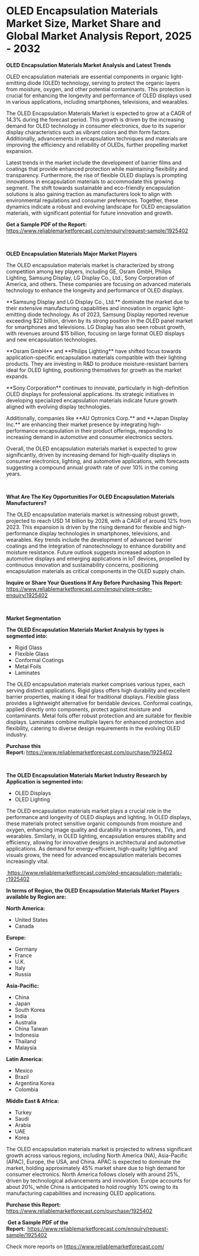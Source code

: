 <p><h1>OLED Encapsulation Materials Market Size, Market Share and Global Market Analysis Report, 2025 - 2032</h1></p><p><strong>OLED Encapsulation Materials Market Analysis and Latest Trends</strong></p>
<p><p>OLED encapsulation materials are essential components in organic light-emitting diode (OLED) technology, serving to protect the organic layers from moisture, oxygen, and other potential contaminants. This protection is crucial for enhancing the longevity and performance of OLED displays used in various applications, including smartphones, televisions, and wearables.</p><p>The OLED Encapsulation Materials Market is expected to grow at a CAGR of 14.3% during the forecast period. This growth is driven by the increasing demand for OLED technology in consumer electronics, due to its superior display characteristics such as vibrant colors and thin form factors. Additionally, advancements in encapsulation techniques and materials are improving the efficiency and reliability of OLEDs, further propelling market expansion.</p><p>Latest trends in the market include the development of barrier films and coatings that provide enhanced protection while maintaining flexibility and transparency. Furthermore, the rise of flexible OLED displays is prompting innovations in encapsulation materials to accommodate this growing segment. The shift towards sustainable and eco-friendly encapsulation solutions is also gaining traction as manufacturers look to align with environmental regulations and consumer preferences. Together, these dynamics indicate a robust and evolving landscape for OLED encapsulation materials, with significant potential for future innovation and growth.</p></p>
<p><strong>Get a Sample PDF of the Report:&nbsp;</strong> <a href="https://www.reliablemarketforecast.com/enquiry/request-sample/1925402?utm_campaign=1885&utm_medium=2&utm_source=Github&utm_content=ia&utm_term=14012025&utm_id=oled-encapsulation-materials">https://www.reliablemarketforecast.com/enquiry/request-sample/1925402</a></p>
<p>&nbsp;</p>
<p><strong>OLED Encapsulation Materials Major Market Players</strong></p>
<p><p>The OLED encapsulation materials market is characterized by strong competition among key players, including GE, Osram GmbH, Philips Lighting, Samsung Display, LG Display Co., Ltd., Sony Corporation of America, and others. These companies are focusing on advanced materials technology to enhance the longevity and performance of OLED displays.</p><p>**Samsung Display and LG Display Co., Ltd.** dominate the market due to their extensive manufacturing capabilities and innovation in organic light-emitting diode technology. As of 2023, Samsung Display reported revenue exceeding $22 billion, driven by its strong position in the OLED panel market for smartphones and televisions. LG Display has also seen robust growth, with revenues around $15 billion, focusing on large format OLED displays and new encapsulation technologies.</p><p>**Osram GmbH** and **Philips Lighting** have shifted focus towards application-specific encapsulation materials compatible with their lighting products. They are investing in R&D to produce moisture-resistant barriers ideal for OLED lighting, positioning themselves for growth as the market expands.</p><p>**Sony Corporation** continues to innovate, particularly in high-definition OLED displays for professional applications. Its strategic initiatives in developing specialized encapsulation materials indicate future growth aligned with evolving display technologies.</p><p>Additionally, companies like **AU Optronics Corp.** and **Japan Display Inc.** are enhancing their market presence by integrating high-performance encapsulation in their product offerings, responding to increasing demand in automotive and consumer electronics sectors.</p><p>Overall, the OLED encapsulation materials market is expected to grow significantly, driven by increasing demand for high-quality displays in consumer electronics, lighting, and automotive applications, with forecasts suggesting a compound annual growth rate of over 10% in the coming years.</p></p>
<p>&nbsp;</p>
<p><strong>What Are The Key Opportunities For OLED Encapsulation Materials Manufacturers?</strong></p>
<p><p>The OLED encapsulation materials market is witnessing robust growth, projected to reach USD 14 billion by 2028, with a CAGR of around 12% from 2023. This expansion is driven by the rising demand for flexible and high-performance display technologies in smartphones, televisions, and wearables. Key trends include the development of advanced barrier coatings and the integration of nanotechnology to enhance durability and moisture resistance. Future outlook suggests increased adoption in automotive displays and emerging applications in IoT devices, propelled by continuous innovation and sustainability concerns, positioning encapsulation materials as critical components in the OLED supply chain.</p></p>
<p><strong>Inquire or Share Your Questions If Any Before Purchasing This Report:</strong> <a href="https://www.reliablemarketforecast.com/enquiry/pre-order-enquiry/1925402?utm_campaign=1885&utm_medium=2&utm_source=Github&utm_content=ia&utm_term=14012025&utm_id=oled-encapsulation-materials">https://www.reliablemarketforecast.com/enquiry/pre-order-enquiry/1925402</a></p>
<p>&nbsp;</p>
<p><strong>Market Segmentation</strong></p>
<p><strong>The OLED Encapsulation Materials Market Analysis by types is segmented into:</strong></p>
<p><ul><li>Rigid Glass</li><li>Flexible Glass</li><li>Conformal Coatings</li><li>Metal Foils</li><li>Laminates</li></ul></p>
<p><p>The OLED encapsulation materials market comprises various types, each serving distinct applications. Rigid glass offers high durability and excellent barrier properties, making it ideal for traditional displays. Flexible glass provides a lightweight alternative for bendable devices. Conformal coatings, applied directly onto components, protect against moisture and contaminants. Metal foils offer robust protection and are suitable for flexible displays. Laminates combine multiple layers for enhanced protection and flexibility, catering to diverse design requirements in the evolving OLED industry.</p></p>
<p><strong>Purchase this Report:&nbsp;</strong><a href="https://www.reliablemarketforecast.com/purchase/1925402?utm_campaign=1885&utm_medium=2&utm_source=Github&utm_content=ia&utm_term=14012025&utm_id=oled-encapsulation-materials">https://www.reliablemarketforecast.com/purchase/1925402</a></p>
<p>&nbsp;</p>
<p><strong>The OLED Encapsulation Materials Market Industry Research by Application is segmented into:</strong></p>
<p><ul><li>OLED Displays</li><li>OLED Lighting</li></ul></p>
<p><p>The OLED encapsulation materials market plays a crucial role in the performance and longevity of OLED displays and lighting. In OLED displays, these materials protect sensitive organic compounds from moisture and oxygen, enhancing image quality and durability in smartphones, TVs, and wearables. Similarly, in OLED lighting, encapsulation ensures stability and efficiency, allowing for innovative designs in architectural and automotive applications. As demand for energy-efficient, high-quality lighting and visuals grows, the need for advanced encapsulation materials becomes increasingly vital.</p></p>
<p><a href="https://www.reliablemarketforecast.com/oled-encapsulation-materials-r1925402?utm_campaign=1885&utm_medium=2&utm_source=Github&utm_content=ia&utm_term=14012025&utm_id=oled-encapsulation-materials">&nbsp;https://www.reliablemarketforecast.com/oled-encapsulation-materials-r1925402</a></p>
<p><strong>In terms of Region, the OLED Encapsulation Materials Market Players available by Region are:</strong></p>
<p>
    <p> <strong> North America: </strong>
        <ul>
            <li>United States</li>
            <li>Canada</li>
        </ul>
        </p> 
    <p> <strong> Europe: </strong>
        <ul>
            <li>Germany</li>
            <li>France</li>
            <li>U.K.</li>
            <li>Italy</li>
            <li>Russia</li>
        </ul>
        </p> 
    <p> <strong> Asia-Pacific: </strong>
        <ul>
            <li>China</li>
            <li>Japan</li>
            <li>South Korea</li>
            <li>India</li>
            <li>Australia</li>
            <li>China Taiwan</li>
            <li>Indonesia</li>
            <li>Thailand</li>
            <li>Malaysia</li>
        </ul>
        </p> 
    <p> <strong> Latin America: </strong>
        <ul>
            <li>Mexico</li>
            <li>Brazil</li>
            <li>Argentina Korea</li>
            <li>Colombia</li>
        </ul>
        </p> 
    <p> <strong> Middle East & Africa: </strong>
        <ul>
            <li>Turkey</li>
            <li>Saudi</li>
            <li>Arabia</li>
            <li>UAE</li>
            <li>Korea</li>
        </ul>
    </p>
    </p>
<p><p>The OLED encapsulation materials market is projected to witness significant growth across various regions, including North America (NA), Asia-Pacific (APAC), Europe, the USA, and China. APAC is expected to dominate the market, holding approximately 45% market share due to high demand for consumer electronics. North America follows closely with around 25%, driven by technological advancements and innovation. Europe accounts for about 20%, while China is anticipated to hold roughly 10% owing to its manufacturing capabilities and increasing OLED applications.</p></p>
<p><strong>Purchase this Report: </strong><a href="https://www.reliablemarketforecast.com/purchase/1925402?utm_campaign=1885&utm_medium=2&utm_source=Github&utm_content=ia&utm_term=14012025&utm_id=oled-encapsulation-materials">https://www.reliablemarketforecast.com/purchase/1925402</a></p>
<p>&nbsp;<strong>Get a Sample PDF of the Report:&nbsp;&nbsp;</strong><a href="https://www.reliablemarketforecast.com/enquiry/request-sample/1925402?utm_campaign=1885&utm_medium=2&utm_source=Github&utm_content=ia&utm_term=14012025&utm_id=oled-encapsulation-materials">https://www.reliablemarketforecast.com/enquiry/request-sample/1925402</a></p>
<p><strong></strong></p>
<p>Check more reports on <a href="https://www.reliablemarketforecast.com/?utm_campaign=1885&utm_medium=2&utm_source=Github&utm_content=ia&utm_term=14012025&utm_id=oled-encapsulation-materials">https://www.reliablemarketforecast.com/</a></p>
